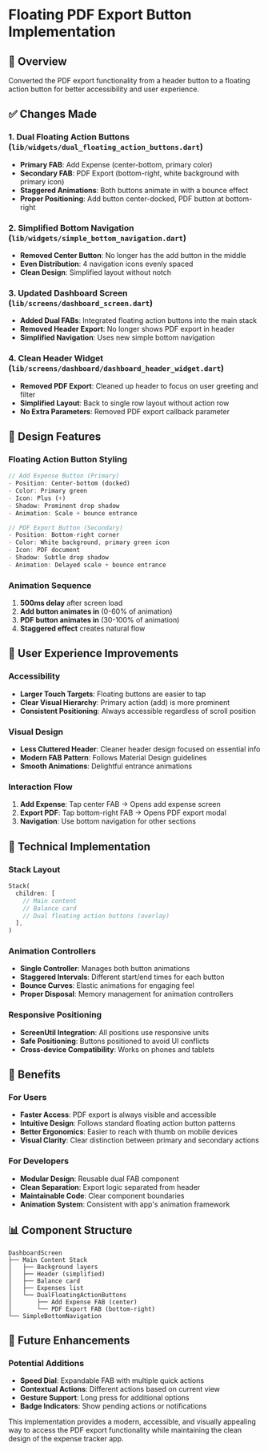 # Floating PDF Export Button Implementation

## 🎯 Overview

Converted the PDF export functionality from a header button to a floating action button for better accessibility and user experience.

## ✅ **Changes Made**

### 1. **Dual Floating Action Buttons** (`lib/widgets/dual_floating_action_buttons.dart`)
- **Primary FAB**: Add Expense (center-bottom, primary color)
- **Secondary FAB**: PDF Export (bottom-right, white background with primary icon)
- **Staggered Animations**: Both buttons animate in with a bounce effect
- **Proper Positioning**: Add button center-docked, PDF button at bottom-right

### 2. **Simplified Bottom Navigation** (`lib/widgets/simple_bottom_navigation.dart`)
- **Removed Center Button**: No longer has the add button in the middle
- **Even Distribution**: 4 navigation icons evenly spaced
- **Clean Design**: Simplified layout without notch

### 3. **Updated Dashboard Screen** (`lib/screens/dashboard_screen.dart`)
- **Added Dual FABs**: Integrated floating action buttons into the main stack
- **Removed Header Export**: No longer shows PDF export in header
- **Simplified Navigation**: Uses new simple bottom navigation

### 4. **Clean Header Widget** (`lib/screens/dashboard/dashboard_header_widget.dart`)
- **Removed PDF Export**: Cleaned up header to focus on user greeting and filter
- **Simplified Layout**: Back to single row layout without action row
- **No Extra Parameters**: Removed PDF export callback parameter

## 🎨 **Design Features**

### Floating Action Button Styling
```dart
// Add Expense Button (Primary)
- Position: Center-bottom (docked)
- Color: Primary green
- Icon: Plus (+)
- Shadow: Prominent drop shadow
- Animation: Scale + bounce entrance

// PDF Export Button (Secondary)  
- Position: Bottom-right corner
- Color: White background, primary green icon
- Icon: PDF document
- Shadow: Subtle drop shadow
- Animation: Delayed scale + bounce entrance
```

### Animation Sequence
1. **500ms delay** after screen load
2. **Add button animates in** (0-60% of animation)
3. **PDF button animates in** (30-100% of animation)
4. **Staggered effect** creates natural flow

## 📱 **User Experience Improvements**

### Accessibility
- **Larger Touch Targets**: Floating buttons are easier to tap
- **Clear Visual Hierarchy**: Primary action (add) is more prominent
- **Consistent Positioning**: Always accessible regardless of scroll position

### Visual Design
- **Less Cluttered Header**: Cleaner header design focused on essential info
- **Modern FAB Pattern**: Follows Material Design guidelines
- **Smooth Animations**: Delightful entrance animations

### Interaction Flow
1. **Add Expense**: Tap center FAB → Opens add expense screen
2. **Export PDF**: Tap bottom-right FAB → Opens PDF export modal
3. **Navigation**: Use bottom navigation for other sections

## 🔧 **Technical Implementation**

### Stack Layout
```dart
Stack(
  children: [
    // Main content
    // Balance card
    // Dual floating action buttons (overlay)
  ],
)
```

### Animation Controllers
- **Single Controller**: Manages both button animations
- **Staggered Intervals**: Different start/end times for each button
- **Bounce Curves**: Elastic animations for engaging feel
- **Proper Disposal**: Memory management for animation controllers

### Responsive Positioning
- **ScreenUtil Integration**: All positions use responsive units
- **Safe Positioning**: Buttons positioned to avoid UI conflicts
- **Cross-device Compatibility**: Works on phones and tablets

## 🎯 **Benefits**

### For Users
- **Faster Access**: PDF export is always visible and accessible
- **Intuitive Design**: Follows standard floating action button patterns
- **Better Ergonomics**: Easier to reach with thumb on mobile devices
- **Visual Clarity**: Clear distinction between primary and secondary actions

### For Developers
- **Modular Design**: Reusable dual FAB component
- **Clean Separation**: Export logic separated from header
- **Maintainable Code**: Clear component boundaries
- **Animation System**: Consistent with app's animation framework

## 📊 **Component Structure**

```
DashboardScreen
├── Main Content Stack
│   ├── Background layers
│   ├── Header (simplified)
│   ├── Balance card
│   ├── Expenses list
│   └── DualFloatingActionButtons
│       ├── Add Expense FAB (center)
│       └── PDF Export FAB (bottom-right)
└── SimpleBottomNavigation
```

## 🔄 **Future Enhancements**

### Potential Additions
- **Speed Dial**: Expandable FAB with multiple quick actions
- **Contextual Actions**: Different actions based on current view
- **Gesture Support**: Long press for additional options
- **Badge Indicators**: Show pending actions or notifications

This implementation provides a modern, accessible, and visually appealing way to access the PDF export functionality while maintaining the clean design of the expense tracker app. 